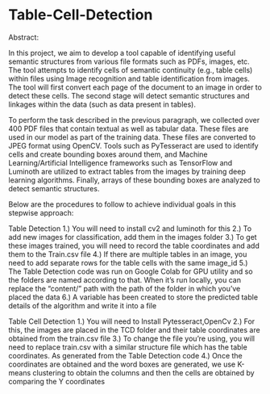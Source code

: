 ﻿# Table-Cell-Detection
Abstract:

In this project, we aim to develop a tool capable of identifying useful semantic structures from various file formats such as PDFs, images, etc. The tool attempts to identify cells of semantic continuity (e.g., table cells) within files using Image recognition and table identification from images. The tool will first convert each page of the document to an image in order to detect these cells. The second stage will detect semantic structures and linkages within the data (such as data present in tables).
 
To perform the task described in the previous paragraph, we collected over 400 PDF files that contain textual as well as tabular data. These files are used in our model as part of the training data. These files are converted to JPEG format using OpenCV. Tools such as PyTesseract are used to identify cells and create bounding boxes around them, and Machine Learning/Artificial Intelligence frameworks such as TensorFlow and Luminoth are utilized to extract tables from the images by training deep learning algorithms. Finally, arrays of these bounding boxes are analyzed to detect semantic structures.


Below are the procedures to follow to achieve individual goals in this stepwise approach:

Table Detection
1.)	You will need to install cv2 and luminoth for this
2.)	To add new images for classification, add them in the images folder
3.)	To get these images trained, you will need to record the table coordinates and add them to the Train.csv file
4.)	If there are multiple tables in an image, you need to add separate rows for the table cells with the same image_id
5.)	The Table Detection code was run on Google Colab for GPU utility and so the folders are named according to that. When it’s run locally, you can replace the “content/” path with the path of the folder in which you’ve placed the data
6.)	A variable has been created to store the predicted table details of the algorithm and write it into a file

Table Cell Detection
1.)	You will need to Install Pytesseract,OpenCv
2.)	For this, the images are placed in the TCD folder and their table coordinates are obtained from the train.csv file
3.)	To change the file you’re using, you will need to replace train.csv with a similar structure file which has the table coordinates. As generated from the Table Detection code
4.)	Once the coordinates are obtained and the word boxes are generated, we use K-means clustering to obtain the columns and then the cells are obtained by comparing the Y coordinates